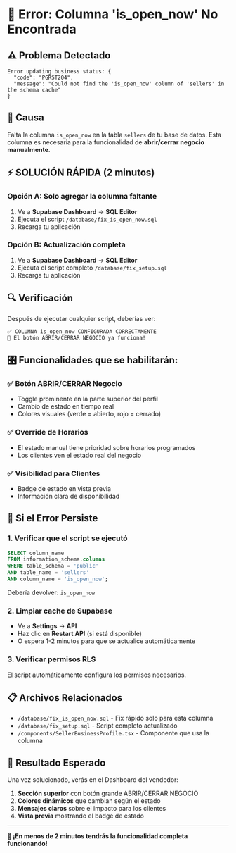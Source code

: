 # 🚨 Error: Columna 'is_open_now' No Encontrada

## ⚠️ Problema Detectado
```
Error updating business status: {
  "code": "PGRST204",
  "message": "Could not find the 'is_open_now' column of 'sellers' in the schema cache"
}
```

## 🎯 Causa
Falta la columna `is_open_now` en la tabla `sellers` de tu base de datos. Esta columna es necesaria para la funcionalidad de **abrir/cerrar negocio manualmente**.

## ⚡ SOLUCIÓN RÁPIDA (2 minutos)

### Opción A: Solo agregar la columna faltante
1. Ve a **Supabase Dashboard** → **SQL Editor**
2. Ejecuta el script `/database/fix_is_open_now.sql`
3. Recarga tu aplicación

### Opción B: Actualización completa
1. Ve a **Supabase Dashboard** → **SQL Editor** 
2. Ejecuta el script completo `/database/fix_setup.sql`
3. Recarga tu aplicación

## 🔍 Verificación
Después de ejecutar cualquier script, deberías ver:
```
✅ COLUMNA is_open_now CONFIGURADA CORRECTAMENTE
🎉 El botón ABRIR/CERRAR NEGOCIO ya funciona!
```

## 🎛️ Funcionalidades que se habilitarán:

### ✅ **Botón ABRIR/CERRAR Negocio**
- Toggle prominente en la parte superior del perfil
- Cambio de estado en tiempo real
- Colores visuales (verde = abierto, rojo = cerrado)

### ✅ **Override de Horarios**
- El estado manual tiene prioridad sobre horarios programados
- Los clientes ven el estado real del negocio

### ✅ **Visibilidad para Clientes**
- Badge de estado en vista previa
- Información clara de disponibilidad

## 🚨 Si el Error Persiste

### 1. Verificar que el script se ejecutó
```sql
SELECT column_name 
FROM information_schema.columns 
WHERE table_schema = 'public' 
AND table_name = 'sellers' 
AND column_name = 'is_open_now';
```

Debería devolver: `is_open_now`

### 2. Limpiar cache de Supabase
- Ve a **Settings** → **API**
- Haz clic en **Restart API** (si está disponible)
- O espera 1-2 minutos para que se actualice automáticamente

### 3. Verificar permisos RLS
El script automáticamente configura los permisos necesarios.

## 📋 Archivos Relacionados
- `/database/fix_is_open_now.sql` - Fix rápido solo para esta columna
- `/database/fix_setup.sql` - Script completo actualizado
- `/components/SellerBusinessProfile.tsx` - Componente que usa la columna

## 🎉 Resultado Esperado
Una vez solucionado, verás en el Dashboard del vendedor:

1. **Sección superior** con botón grande ABRIR/CERRAR NEGOCIO
2. **Colores dinámicos** que cambian según el estado
3. **Mensajes claros** sobre el impacto para los clientes
4. **Vista previa** mostrando el badge de estado

---

**🚀 ¡En menos de 2 minutos tendrás la funcionalidad completa funcionando!**
